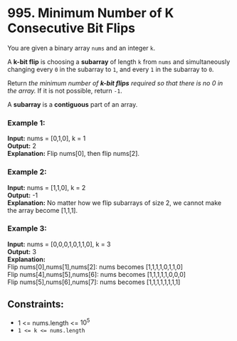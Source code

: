 # 995. Minimum Number of K Consecutive Bit Flips

You are given a binary array `nums` and an integer `k`.

A **k-bit flip** is choosing a **subarray** of length `k` from `nums` and simultaneously changing every `0` in the subarray to `1`, and every `1` in the subarray to `0`.

Return *the minimum number of **k-bit flips** required so that there is no 0 in the array.* If it is not possible, return `-1`.

A **subarray** is a **contiguous** part of an array.

### Example 1:
**Input:** nums = [0,1,0], k = 1  
**Output:** 2  
**Explanation:** Flip nums[0], then flip nums[2].

### Example 2:
**Input:** nums = [1,1,0], k = 2  
**Output:** -1  
**Explanation:** No matter how we flip subarrays of size 2, we cannot make the array become [1,1,1].

### Example 3:
**Input:** nums = [0,0,0,1,0,1,1,0], k = 3  
**Output:** 3  
**Explanation:**   
Flip nums[0],nums[1],nums[2]: nums becomes [1,1,1,1,0,1,1,0]  
Flip nums[4],nums[5],nums[6]: nums becomes [1,1,1,1,1,0,0,0]  
Flip nums[5],nums[6],nums[7]: nums becomes [1,1,1,1,1,1,1,1]  

## Constraints:
- 1 <= nums.length <= $10^5$
- `1 <= k <= nums.length`